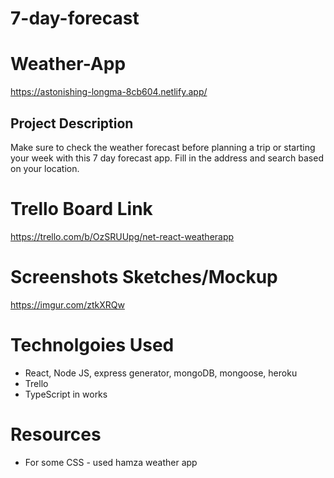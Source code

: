 # 7-day-forecast
# Weather-App

https://astonishing-longma-8cb604.netlify.app/

## Project Description
Make sure to check the weather forecast before planning a trip or starting your week with this 7 day forecast app. Fill in the address and search based on your location.

# Trello Board Link
https://trello.com/b/OzSRUUpg/net-react-weatherapp

# Screenshots Sketches/Mockup
https://imgur.com/ztkXRQw

# Technolgoies Used
* React, Node JS, express generator, mongoDB, mongoose, heroku
* Trello
* TypeScript in works 

# Resources
* For some CSS - used hamza weather app


